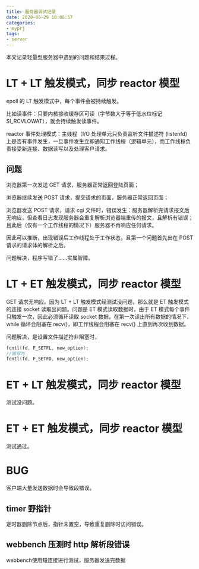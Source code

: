 ```yaml
---
title: 服务器调试记录
date: 2020-06-29 10:06:57
categories:
- myprj
tags:
- server
---
```


本文记录轻量型服务器中遇到的问题和结果过程。

# LT + LT 触发模式，同步 reactor 模型

epoll 的 LT 触发模式中，每个事件会被持续触发。

比如读事件：只要内核接收缓存区可读（字节数大于等于低水位标记 SI_RCVLOWAT），就会持续触发读事件。

reactor 事件处理模式：主线程（I/O 处理单元只负责监听文件描述符 (listenfd) 上是否有事件发生，一旦事件发生立即通知工作线程（逻辑单元），而工作线程负责接受新连接、数据读写以及处理客户请求。

## 问题

浏览器第一次发送 GET 请求，服务器正常返回登陆页面；

浏览器继续发送 POST 请求，提交请求的页面，服务器正常返回页面；

浏览器发送 POST 请求，请求 cgi 文件时，错误发生：服务器解析完请求报文后无响应，但查看日志发现服务器会重复解析浏览器端重传的报文，且解析有错误；且此后（仅有一个工作线程的情况下）服务器不再响应任何请求。

因此可以推断，出现错误后工作线程处于工作状态，且第一个问题首先出在 POST 请求的请求体的解析之后。

问题解决，程序写错了......实属智障。

# LT + ET 触发模式，同步 reactor 模型

GET 请求无响应。因为 LT + LT 触发模式经测试没问题，那么就是 ET 触发模式的连接 socket 读取出问题。问题是 ET 模式读取数据时，由于 ET 模式每个事件只触发一次，因此必须循环读取 socket 数据，在第一次读出所有数据的情况下，while 循环会阻塞在 recv()，即工作线程会阻塞在 recv() 上直到再次收到数据。

问题解决，是设置文件描述符非阻塞时，

```c++
fcntl(fd, F_SETFL, new_option);
//错写为
fcntl(fd, F_SETFD, new_option);
```

# ET + LT 触发模式，同步 reactor 模型

测试没问题。

# ET + ET 触发模式，同步 reactor 模型

测试通过。

# BUG

客户端大量发送数据时会导致段错误。

## timer 野指针

定时器删除节点后，指针未置空，导致重复删除时访问错误。

## webbench 压测时 http 解析段错误

webbench使用短连接进行测试，服务器发送完数据